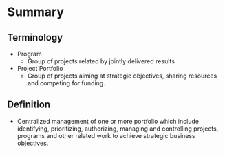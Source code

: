 # Summary 
## Terminology
- Program 
	- Group of projects related by jointly delivered results 
- Project Portfolio 
	- Group of projects aiming at strategic objectives, sharing resources and competing for funding.

## Definition 
- Centralized management of one or more portfolio which include identifying, prioritizing, authorizing, managing and controlling projects, programs and other related work to achieve strategic business objectives. 